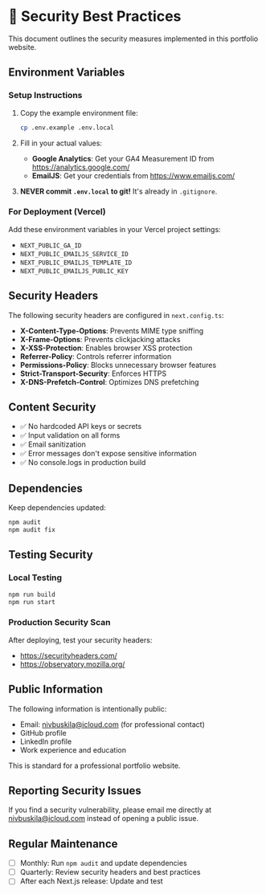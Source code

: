 # 🔐 Security Best Practices

This document outlines the security measures implemented in this portfolio website.

## Environment Variables

### Setup Instructions

1. Copy the example environment file:

   ```bash
   cp .env.example .env.local
   ```

2. Fill in your actual values:

   - **Google Analytics**: Get your GA4 Measurement ID from https://analytics.google.com/
   - **EmailJS**: Get your credentials from https://www.emailjs.com/

3. **NEVER commit `.env.local` to git!** It's already in `.gitignore`.

### For Deployment (Vercel)

Add these environment variables in your Vercel project settings:

- `NEXT_PUBLIC_GA_ID`
- `NEXT_PUBLIC_EMAILJS_SERVICE_ID`
- `NEXT_PUBLIC_EMAILJS_TEMPLATE_ID`
- `NEXT_PUBLIC_EMAILJS_PUBLIC_KEY`

## Security Headers

The following security headers are configured in `next.config.ts`:

- **X-Content-Type-Options**: Prevents MIME type sniffing
- **X-Frame-Options**: Prevents clickjacking attacks
- **X-XSS-Protection**: Enables browser XSS protection
- **Referrer-Policy**: Controls referrer information
- **Permissions-Policy**: Blocks unnecessary browser features
- **Strict-Transport-Security**: Enforces HTTPS
- **X-DNS-Prefetch-Control**: Optimizes DNS prefetching

## Content Security

- ✅ No hardcoded API keys or secrets
- ✅ Input validation on all forms
- ✅ Email sanitization
- ✅ Error messages don't expose sensitive information
- ✅ No console.logs in production build

## Dependencies

Keep dependencies updated:

```bash
npm audit
npm audit fix
```

## Testing Security

### Local Testing

```bash
npm run build
npm run start
```

### Production Security Scan

After deploying, test your security headers:

- https://securityheaders.com/
- https://observatory.mozilla.org/

## Public Information

The following information is intentionally public:

- Email: nivbuskila@icloud.com (for professional contact)
- GitHub profile
- LinkedIn profile
- Work experience and education

This is standard for a professional portfolio website.

## Reporting Security Issues

If you find a security vulnerability, please email me directly at nivbuskila@icloud.com instead of opening a public issue.

## Regular Maintenance

- [ ] Monthly: Run `npm audit` and update dependencies
- [ ] Quarterly: Review security headers and best practices
- [ ] After each Next.js release: Update and test
